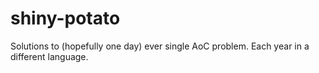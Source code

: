 # shiny-potato
Solutions to (hopefully one day) ever single AoC problem. Each year in a different language.
